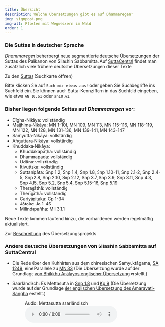 ```yaml
---
title: Übersicht
description: Welche Übersetzungen gibt es auf Dhammaregen?
img: signpost.png
img-alt: Pfosten mit Wegweisern im Wald
order: 1
---
```

### Die Suttas in deutscher Sprache

*Dhammaregen* beherbergt neue segmentierte deutsche Übersetzungen der Suttas des Palikanon von Silashin Sabbamitta. Auf [SuttaCentral](https://suttacentral.net/?lang=de) findet man zusätzlich viele frühere deutsche Übersetzungen dieser Texte.

Zu den [Suttas](#/search//de) (Suchkarte öffnen)

Bitte klicken Sie auf `Such mir etwas aus!` oder geben Sie Suchbegriffe ins Suchfeld ein. Sie können auch Sutta-Kennziffern in das Suchfeld eingeben, wie etwa `AN 10.61` oder `an10.61`.

### Bisher liegen folgende Suttas auf *Dhammaregen* vor:
- Dīgha-Nikāya: vollständig
- Majjhima-Nikāya: MN 1-101, MN 109, MN 113, MN 115-116, MN 118-119, MN 122, MN 128, MN 131-136, MN 139-141, MN 143-147
- Saṁyutta-Nikāya: vollständig
- Aṅguttara-Nikāya: vollständig
- Khuddaka-Nikāya: 
  - Khuddakapāṭha: vollständig 
  - Dhammapada: vollständig
  - Udāna: vollständig
  - Itivuttaka: vollständig
  - Suttanipāta: Snp 1.2, Snp 1.4, Snp 1.8, Snp 1.10-11, Snp 2.1-2, Snp 2.4-5, Snp 2.8, Snp 2.10, Snp 2.12, Snp 3.7, Snp 3.9, Snp 3.11, Snp 4.3, Snp 4.15, Snp 5.2, Snp 5.4, Snp 5.15-16, Snp 5.19
  - Theragāthā: vollständig
  - Therīgāthā: vollständig
  - Cariyāpiṭaka: Cp 1-34
  - Jātaka: Ja 1-45
  - Milindapañha: Mil 3.1.1

Neue Texte kommen laufend hinzu, die vorhandenen werden regelmäßig aktualisiert.

Zur [Beschreibung](#/wiki/uebersetzung/projekt) des Übersetzungsprojekts

### Andere deutsche Übersetzungen von Silashin Sabbamitta auf SuttaCentral
- Die Rede über den Kuhhirten aus dem chinesischen Saṁyuktāgama, [SA 1249](https://suttacentral.net/sa1249/de/sabbamitta?lang=de&reference=main&highlight=true), eine Parallele zu [MN 33](#/sutta/mn33/de/sabbamitta) (Die Übersetzung wurde auf der Grundlage [von Bhikkhu Anālayos englischer Übersetzung](https://www.buddhismuskunde.uni-hamburg.de/pdf/5-personen/analayo/exemplary-qualities1.pdf) erstellt.)
- Saarländisch: Es Mettasutta in [Snp 1.8](https://suttacentral.net/snp1.8/sld/sabbamitta?lang=de&reference=main&highlight=true) und [Kp 9](https://suttacentral.net/kp9/sld/sabbamitta?lang=de&reference=main&highlight=true) (Die Übersetzung wurde auf der Grundlage [der englischen Übersetzung des Amaravati-Sangha](https://suttacentral.net/kp9/en/amaravati?lang=de&reference=main&highlight=true) erstellt.)  

  <figure>
      <figcaption>Audio: Mettasutta saarländisch</figcaption>
      <audio
          controls
          src="audio/mettasutta-sld.ogg">
              Ihr Browser unterstützt das 
              <code>Audio</code>-Element nicht.
      </audio>
  </figure>


